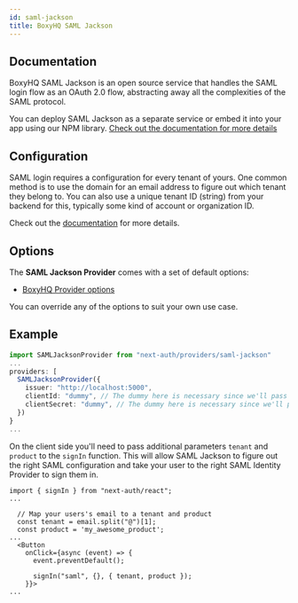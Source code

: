 ```yaml
---
id: saml-jackson
title: BoxyHQ SAML Jackson
---
```


## Documentation

BoxyHQ SAML Jackson is an open source service that handles the SAML login flow as an OAuth 2.0 flow, abstracting away all the complexities of the SAML protocol.

You can deploy SAML Jackson as a separate service or embed it into your app using our NPM library. [Check out the documentation for more details](https://boxyhq.com/docs/jackson/deploy)

## Configuration

SAML login requires a configuration for every tenant of yours. One common method is to use the domain for an email address to figure out which tenant they belong to. You can also use a unique tenant ID (string) from your backend for this, typically some kind of account or organization ID.

Check out the [documentation](https://boxyhq.com/docs/jackson/getting-started#2-saml-config-api) for more details.

## Options

The **SAML Jackson Provider** comes with a set of default options:

- [BoxyHQ Provider options](https://github.com/nextauthjs/next-auth/tree/main/packages/next-auth/src/providers/saml-jackson.ts)

You can override any of the options to suit your own use case.

## Example

```ts
import SAMLJacksonProvider from "next-auth/providers/saml-jackson"
...
providers: [
  SAMLJacksonProvider({
    issuer: "http://localhost:5000",
    clientId: "dummy", // The dummy here is necessary since we'll pass tenant and product custom attributes in the client code
    clientSecret: "dummy", // The dummy here is necessary since we'll pass tenant and product custom attributes in the client code
  })
}
...
```

On the client side you'll need to pass additional parameters `tenant` and `product` to the `signIn` function. This will allow SAML Jackson to figure out the right SAML configuration and take your user to the right SAML Identity Provider to sign them in.

```tsx
import { signIn } from "next-auth/react";
...

  // Map your users's email to a tenant and product
  const tenant = email.split("@")[1];
  const product = 'my_awesome_product';
...
  <Button
    onClick={async (event) => {
      event.preventDefault();

      signIn("saml", {}, { tenant, product });
    }}>
...
```